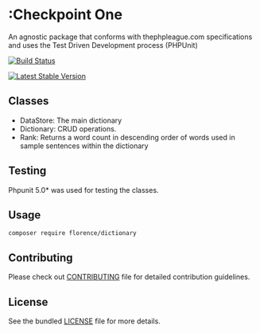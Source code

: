# :Checkpoint One
An agnostic package that conforms with thephpleague.com specifications and uses the Test Driven Development process (PHPUnit)

[![Build Status](https://travis-ci.org/andela-fokosun/Checkpoint1.svg)](https://travis-ci.org/andela-fokosun/Checkpoint1)

[![Latest Stable Version](http://img.shields.io/packagist/v/florence/dictionary.svg?style=flat)](https://packagist.org/packages/florence/dictionary)

## Classes
- DataStore: The main dictionary
- Dictionary: CRUD operations.
- Rank: Returns a word count in descending order of words used in sample sentences within the dictionary

## Testing
 Phpunit 5.0* was used for testing the classes.

## Usage

``` composer require florence/dictionary ```


## Contributing
Please check out [CONTRIBUTING](CONTRIBUTING.md) file for detailed contribution guidelines.


## License
See the bundled [LICENSE](LICENSE.md) file for more details.

